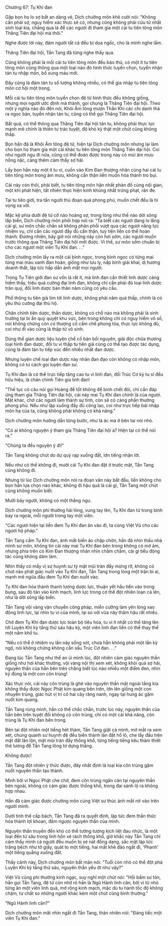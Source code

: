 




Chương 67: Tụ Khí đan


Gặp bọn họ lo sợ bất an dáng vẻ, Dịch chưởng môn khẽ cười nói: "Không cần phải sợ, nguy hiểm xác thực sẽ có, nhưng cũng không phải cửu tử nhất sinh loại kia, chẳng qua là để các ngươi đi tham gia một cái tu tiên tông môn Thăng Tiên đại hội mà thôi."

Nghe được lời này, đám người tất cả đều bị dọa ngốc, cho là mình nghe lầm.

Thăng Tiên đại hội, Tần Tang đã từng nghe thấy qua.

Cũng không phải là mỗi cái tu tiên tông môn đều bảo thủ, có một ít tu tiên tông môn cũng thông qua một loại nào đó hình thức tuyển chọn, tuyển nhận tán tu nhập môn, bổ sung máu mới.

Đây cũng là đám tán tu số lượng không nhiều, có thể gia nhập tu tiên tông môn cơ hội một trong.

Mỗi cái tu tiên tông môn tuyển chọn đệ tử hình thức đều không giống, nhưng mọi người ước định mà thành, gọi chung là Thăng Tiên đại hội. Theo một ý nghĩa nào đó đến nói, Khôi Âm tông mượn Thần Khí các chi danh thả ra ngọc bàn, tuyển nhận tán tu, cũng có thể gọi Thăng Tiên đại hội.

Bất quá, có thể thông qua Thăng Tiên đại hội tán tu, không phải thực lực mạnh mẽ chính là thiên tư trác tuyệt, độ khó kỳ thật một chút cũng không thấp.

Bọn hắn đã là Khôi Âm tông đệ tử, hiện tại Dịch chưởng môn nhưng lại làm cho bọn họ tham gia một cái khác tu tiên tông môn Thăng Tiên đại hội. Coi như người ngu đi nữa, cũng có thể đoán được trong này có mùi âm mưu nồng nặc, càng thêm cảm thấy sợ hãi.

Lấy bọn hắn này một ít tu vi, cuốn vào Kim Đan thượng nhân cùng hai cái tu tiên tông môn trong âm mưu, không cẩn thận liền muốn hóa thành tro bụi.

Cái này còn thôi, phải biết, tu tiên tông môn hận nhất phản đồ cùng nội gian, một khi phát hiện, tất nhiên thực hiện kinh khủng nhất trừng phạt, răn đe.

Tại tu tiên giới, tra tấn người thủ đoạn quá phong phú, muốn chết đều là hi vọng xa vời.

Mặc kệ phía dưới đệ tử cỡ nào hoảng sợ, trong lòng như thế nào dời sông lấp biển, Dịch chưởng môn phối hợp nói ra: "Ta biết các ngươi đang lo lắng cái gì, sư môn chắc chắn sẽ không phân phối vượt qua các ngươi năng lực nhiệm vụ, chỉ cần các ngươi đầy đủ cẩn thận, tuỳ tiện liền có thể hoàn thành. Đương nhiên, bây giờ nói những này còn hơi sớm, các ngươi muốn trước thông qua Thăng Tiên đại hội mới được. Vì thế, sư môn sớm chuẩn bị cho các ngươi một viên Tụ Khí đan. . ."

Dịch chưởng môn lấy ra một cái bình ngọc, trong bình ngọc có từng mai từng mai màu xanh đan hoàn, giống như lưu ly, nắp bình giải khai, dị hương doanh thất, lập tức hấp dẫn ánh mắt mọi người.

Trong Tu Tiên giới đan sư vốn là rất ít, mà linh đan cần thiết linh dược càng hiếm thấy, hiệu quả cường đại linh đan, không chỉ cần phải đủ loại linh dược trân quý, đối linh dược bản thân năm cũng có yêu cầu.

Phổ thông tu tiên giả tìm tới linh dược, không phải năm quá thấp, chính là có yêu thú cường đại thủ hộ.

Chân chính tiên dược, thần dược, không có chỗ nào mà không phải là sinh trưởng tại bí ẩn quỷ quyệt khu vực, bên trong không chỉ có nguy hiểm vô số, nói không chừng còn có thượng cổ cấm chế phong tỏa, thực lực không đủ, coi như đi vào cũng là thập tử vô sinh.

Dùng thế gian dược liệu luyện chế cố bản bồi nguyên, giải độc chữa thương loại hình đan dược, đối tu vi thấp tu tiên giả cũng có thể tạo được tác dụng, cũng là đám tán tu tiếp xúc đến nhiều nhất đan dược.

Nhưng luyện chế loại đan dược này nhân đan đạo còn không có nhập môn, không có tư cách gọi luyện đan sư.

Tụ Khí đan là có thể trực tiếp tăng cao tu vi linh đan, đối Trúc Cơ kỳ tu sĩ đều hữu hiệu, là chân chính Tiên gia linh đan!

"Thế tục có câu nói gọi Hoàng đế tốt không để binh chết đói, chỉ cần đáp ứng tham gia Thăng Tiên đại hội, cái này mai Tụ Khí đan chính là của ngươi. Mặt khác, chờ các ngươi làm thành sự tình, còn sẽ có càng phần thưởng phong phú. Nếu như lập xuống đầy đủ công lao, coi như trực tiếp bái nhập môn hạ của ta, cũng không phải không có khả năng."

Dịch chưởng môn hướng dẫn từng bước, như là ác ma ở bên tai nói nhỏ.

"Có ai không nguyện ý tham gia Thăng Tiên đại hội a? Hiện tại có thể nói ra."

"Chúng ta đều nguyện ý đi!"

Tần Tang không chút do dự quỳ rạp xuống đất, lớn tiếng nhận lời.

Nếu như có thể không đi, mười cái Tụ Khí đan đặt ở trước mặt, Tần Tang cũng không đi.

Nhưng từ lúc Dịch chưởng môn nói ra đoạn văn này bắt đầu, liền không cho bọn hắn lựa chọn nào khác, không đi hậu quả là cái gì, Tần Tang một chút cũng không muốn biết.

Mười bảy người, không có một thằng ngu.

Dịch chưởng môn phi thường hài lòng, vung tay lên, Tụ Khí đan từ trong bình bay ra ngoài, mỗi người trong tay một viên.

"Các ngươi hiện tại liền đem Tụ Khí đan ăn vào đi, ta cùng Việt Vũ cho các ngươi hộ pháp."

Tần Tang cầm Tụ Khí đan, ánh mắt biến ảo chập chờn, hắn đã nhìn thấu nhà mình sư môn, không tin cái này mai Tụ Khí đan bên trong không có mờ ám, nhưng phía trên có Kim Đan thượng nhân nhìn chằm chằm, cái gì tiểu động tác cũng không dám làm.

Nhìn thấy có mấy vị sư huynh sư tỷ mặt mũi tràn đầy mừng rỡ, không có chút nào phát giác nuốt vào Tụ Khí đan, Tần Tang trong lòng một trận bi ai, mạnh mẽ ngửa đầu đem Tụ Khí đan nuốt vào.

Tụ Khí đan hóa thành thanh lương dược lực, thuận yết hầu tiến vào trong bụng, sau đó tản vào kinh mạch, linh lực trong cơ thể đột nhiên loạn cả lên, như là dời sông lấp biển.

Tần Tang vội vàng vận chuyển công pháp, miễn cưỡng làm yên lòng xao động linh lực, lại nhìn tu vi của mình, lại so với vừa nãy thâm hậu rất nhiều.

Chờ đem Tụ Khí đan dược lực toàn bộ tiêu hóa, tu vi ít nhất có thể tăng lên tới Luyện Khí kỳ tầng thứ sáu hậu kỳ, một viên linh đan liền có thể thay thế một năm khổ tu.

"Nếu có thể ở nhiệm vụ lần này sống sót, chưa hẳn không phải một lần kỳ ngộ, nói không chừng không cần sầu Trúc Cơ đan. . ."

Đang lúc Tần Tang như thế an ủi mình lúc, đột nhiên cảm giác nguyên thần giống như hơi khác thường, vội vàng nội thị xem xét, không khỏi quá sợ hãi, nguyên thần của hắn bên trên chẳng biết lúc nào nhiều một điểm đen, nhìn kỹ đúng là một con côn trùng!

Xác thực nói, cái này côn trùng là ghé vào nguyên thần mặt ngoài tầng kia không thấy được Ngọc Phật kim quang bên trên, lớn lên giống một con nhuyễn trùng, giác hút vị trí có hai cây răng nanh, ngay tại hung ác gặm nuốt kim quang.

Tần Tang rùng mình, hắn có thể chắc chắn, trước lúc này, nguyên thần của hắn bên trên tuyệt đối không có côn trùng, chỉ có một cái khả năng, côn trùng là Tụ Khí đan bên trong.

Bên tai đột nhiên một tiếng hét thảm, Tần Tang giật cả mình, mở mắt ra xem xét, chung quanh sư huynh đệ đều biến thành lăn đất hồ lô, che lấy đầu trên mặt đất lăn lộn, mặt mũi tràn đầy thống khổ, từng tiếng tiếng kêu thảm thiết thê lương để Tần Tang lông tơ dựng thẳng.

Không được!

Tần Tang đột nhiên ý thức được, đây nhất định là loại kia côn trùng gặm nuốt nguyên thần tạo thành.

Mình bởi vì Ngọc Phật che chở, đem côn trùng ngăn cản tại nguyên thần bên ngoài, không có cảm giác được thống khổ, trong đại sảnh lộ ra không hợp nhau.

Hắn đã cảm giác được chưởng môn cùng Việt sư thúc ánh mắt rơi vào trên người mình.

Dưới tình thế cấp bách, Tần Tang đã ra quyết định, lập tức đem thần thức hóa thành lợi khoan, đâm ngược nguyên thần của mình.

Nguyên thần truyền đến khó có thể tưởng tượng kịch liệt đau nhức, là một loại đến từ sâu trong linh hồn xé rách thống khổ, giờ khắc này Tần Tang chỉ cảm thấy mình cả người đều muốn bị xé nát đồng dạng, sắc mặt lập tức trắng bệch như tờ giấy, quát to một tiếng, hai mắt khẽ đảo ngất đi, 'Phanh' một tiếng quẳng xuống đất.

Thấy cảnh này, Dịch chưởng môn bất mãn nói: "Tuổi còn nhỏ có thể đột phá Luyện Khí kỳ tầng thứ sáu, nguyên thần yếu ớt như vậy?"

Việt Vũ cũng phi thường kinh ngạc, suy nghĩ một chút nói: "Hồi bẩm sư tôn, hắn gọi Tần Tang, đệ tử còn nhớ rõ hắn là Ngũ Hành linh căn, bởi vì từ nhỏ từng ăn một viên linh quả, mở rộng kinh mạch, mặc dù tu hành tốc độ không chậm, tư chất so những người khác kém một chút cũng bình thường."

"Ngũ Hành linh căn?"

Dịch chưởng môn mắt nhìn ngất đi Tần Tang, thản nhiên nói: "Đáng tiếc một viên Tụ Khí đan."




